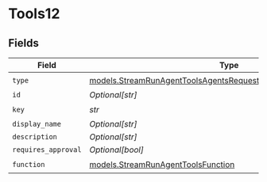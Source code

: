 # Tools12


## Fields

| Field                                                                                                                                      | Type                                                                                                                                       | Required                                                                                                                                   | Description                                                                                                                                |
| ------------------------------------------------------------------------------------------------------------------------------------------ | ------------------------------------------------------------------------------------------------------------------------------------------ | ------------------------------------------------------------------------------------------------------------------------------------------ | ------------------------------------------------------------------------------------------------------------------------------------------ |
| `type`                                                                                                                                     | [models.StreamRunAgentToolsAgentsRequestRequestBodySettings12Type](../models/streamrunagenttoolsagentsrequestrequestbodysettings12type.md) | :heavy_check_mark:                                                                                                                         | N/A                                                                                                                                        |
| `id`                                                                                                                                       | *Optional[str]*                                                                                                                            | :heavy_minus_sign:                                                                                                                         | N/A                                                                                                                                        |
| `key`                                                                                                                                      | *str*                                                                                                                                      | :heavy_check_mark:                                                                                                                         | N/A                                                                                                                                        |
| `display_name`                                                                                                                             | *Optional[str]*                                                                                                                            | :heavy_minus_sign:                                                                                                                         | N/A                                                                                                                                        |
| `description`                                                                                                                              | *Optional[str]*                                                                                                                            | :heavy_minus_sign:                                                                                                                         | N/A                                                                                                                                        |
| `requires_approval`                                                                                                                        | *Optional[bool]*                                                                                                                           | :heavy_minus_sign:                                                                                                                         | N/A                                                                                                                                        |
| `function`                                                                                                                                 | [models.StreamRunAgentToolsFunction](../models/streamrunagenttoolsfunction.md)                                                             | :heavy_check_mark:                                                                                                                         | N/A                                                                                                                                        |